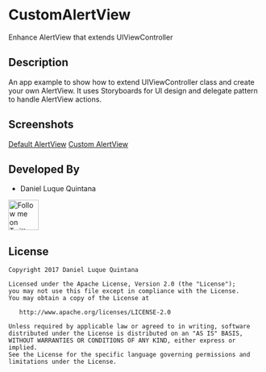 # CustomAlertView
Enhance AlertView that extends UIViewController

Description
--------------------------
An app example to show how to extend UIViewController class and create your own AlertView. It uses Storyboards for UI design and delegate pattern to handle AlertView actions.

Screenshots
--------------------------

[Default AlertView](./CustomAlertView/Screenshots/defaultAlertView.png)
[Custom AlertView](./CustomAlertView/Screenshots/customAlertView.png)

Developed By
--------------------------

* Daniel Luque Quintana

<a href="https://twitter.com/DaniLuque20">
  <img alt="Follow me on Twitter" src="https://image.freepik.com/iconos-gratis/twitter-logo_318-40209.jpg" height="60" width="60"/>
</a>

License
-------

    Copyright 2017 Daniel Luque Quintana

    Licensed under the Apache License, Version 2.0 (the "License");
    you may not use this file except in compliance with the License.
    You may obtain a copy of the License at

       http://www.apache.org/licenses/LICENSE-2.0

    Unless required by applicable law or agreed to in writing, software
    distributed under the License is distributed on an "AS IS" BASIS,
    WITHOUT WARRANTIES OR CONDITIONS OF ANY KIND, either express or implied.
    See the License for the specific language governing permissions and
    limitations under the License.

